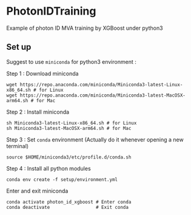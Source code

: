 # PhotonIDTraining
Example of photon ID MVA training by XGBoost under python3
## Set up
Suggest to use ```miniconda``` for python3 environment :

Step 1 : Download miniconda
```
wget https://repo.anaconda.com/miniconda/Miniconda3-latest-Linux-x86_64.sh # for Linux
wget https://repo.anaconda.com/miniconda/Miniconda3-latest-MacOSX-arm64.sh # for Mac
```
Step 2 : Install miniconda
```
sh Miniconda3-latest-Linux-x86_64.sh # for Linux
sh Miniconda3-latest-MacOSX-arm64.sh # for Mac
```
Step 3 : Set ```conda``` environment (Actually do it whenever opening a new terminal)
```
source $HOME/miniconda3/etc/profile.d/conda.sh
```
Step 4 : Install all python modules
```
conda env create -f setup/environment.yml
```

Enter and exit miniconda

```
conda activate photon_id_xgboost # Enter conda
conda deactivate                 # Exit conda
```
